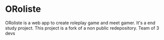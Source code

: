 # ORoliste

ORoliste is a web app to create roleplay game and meet gamer.
It's a end study project. This project is a fork of a non public redepository.
Team of 3 devs
